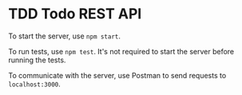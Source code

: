 # TDD Todo REST API

To start the server, use `npm start`.

To run tests, use `npm test`. It's not required to start the server before running the tests.

To communicate with the server, use Postman to send requests to `localhost:3000`.
